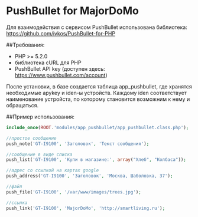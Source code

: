 PushBullet for MajorDoMo
========================
Для взаимодействия с сервисом PushBullet использована библиотека: https://github.com/ivkos/PushBullet-for-PHP

##Требования:
* PHP >= 5.2.0
* библиотека cURL для PHP
* PushBullet API key (доступен здесь: https://www.pushbullet.com/account)

После установки, в базе создается таблица app_pushbullet, где хранятся необходимые apykey и iden-ы устройств.
Каждому iden соответствует наименование устройста, по которому становится возможним к нему и обращаться.

##Пример использования:
```php
include_once(ROOT.'modules/app_pushbullet/app_pushbullet.class.php');

//простое сообщение
push_note('GT-I9100', 'Заголовок', 'Текст сообщения');

//сообщение в виде списка
push_list('GT-I9100', 'Купи в магазине:', array("Хлеб", "Колбаса"));

//адрес со ссылкой на картах google
push_address('GT-I9100', 'Заголовок', 'Москва, Шаболовка, 37');

//файл
push_file('GT-I9100', '/var/www/images/trees.jpg'); 

//ссылка
push_link('GT-I9100', 'MajorDoMo', 'http://smartliving.ru');
```
